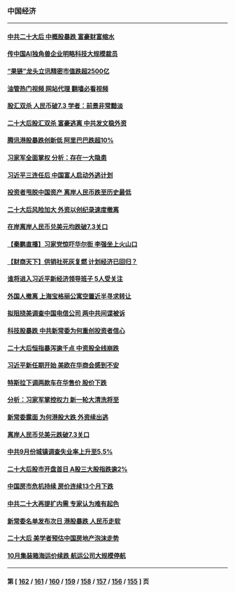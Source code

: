 ### 中国经济
---
#### [中共二十大后 中概股暴跌 富豪财富缩水](../../pages/ncid283/n13852737.md?10260845) 
#### [传中国AI独角兽企业明略科技大规模裁员](../../pages/ncid283/n13852723.md?10260845) 
#### [“果链”龙头立讯精密市值跌超2500亿](../../pages/ncid283/n13852699.md?10260845) 
#### [油管热门视频 网站代理 翻墙必看视频](http://132.145.103.77:81/youtube.html?10260845)
#### [股汇双杀 人民币破7.3 学者：前景非常黯淡](../../pages/ncid283/n13852668.md?10260845) 
#### [二十大后股汇双杀 富豪逃离 中共发文稳外资](../../pages/ncid283/n13852474.md?10260845) 
#### [腾讯港股暴跌创新低 阿里巴巴跌超10%](../../pages/ncid283/n13852635.md?10260845) 
#### [习家军全面掌权 分析：存在一大隐患](../../pages/ncid283/n13852543.md?10260845) 
#### [习近平三连任后 中国富人启动外逃计划](../../pages/ncid283/n13852407.md?10260845) 
#### [投资者甩脱中国资产 离岸人民币跌至历史最低](../../pages/ncid283/n13852379.md?10260845) 
#### [二十大后风险加大 外资以创纪录速度撤离](../../pages/ncid283/n13852213.md?10260845) 
#### [在岸离岸人民币兑美元均跌破7.3关口](../../pages/ncid283/n13852171.md?10260845) 
#### [【秦鹏直播】习家党惊吓华尔街 李强坐上火山口](../../pages/ncid283/n13852079.md?10260845) 
#### [【财商天下】供销社死灰复燃 计划经济已回归？](../../pages/ncid283/n13852039.md?10260845) 
#### [谁将进入习近平新经济领导班子 5人受关注](../../pages/ncid283/n13852035.md?10260845) 
#### [外国人撤离 上海宝格丽公寓空置近半寻求转让](../../pages/ncid283/n13851639.md?10260845) 
#### [拟阻挠美调查中国电信公司 两中共间谍被诉](../../pages/ncid283/n13851990.md?10260845) 
#### [科技股暴跌 中共新常委为何重创投资者信心](../../pages/ncid283/n13851977.md?10260845) 
#### [二十大后恒指暴泻逾千点 中资股全线崩跌](../../pages/ncid283/n13851857.md?10260845) 
#### [习近平新任期开始 美欧在华商会感到不安](../../pages/ncid283/n13851859.md?10260845) 
#### [特斯拉下调两款车在华售价 股价下跌](../../pages/ncid283/n13851833.md?10260845) 
#### [分析：习家军掌控权力 新一轮大清洗将至](../../pages/ncid283/n13851807.md?10260845) 
#### [新常委露面 为何港股大跌 外资续出逃](../../pages/ncid283/n13851860.md?10260845) 
#### [离岸人民币兑美元跌破7.3关口](../../pages/ncid283/n13851772.md?10260845) 
#### [中共9月份城镇调查失业率上升至5.5%](../../pages/ncid283/n13851718.md?10260845) 
#### [二十大后股市开盘首日 A股三大股指跌逾2%](../../pages/ncid283/n13851710.md?10260845) 
#### [中国房市危机持续 房价连续13个月下跌](../../pages/ncid283/n13851695.md?10260845) 
#### [中共二十大再提扩内需 专家认为难有起色](../../pages/ncid283/n13851593.md?10260845) 
#### [新常委名单发布次日 港股暴跌 人民币走软](../../pages/ncid283/n13851548.md?10260845) 
#### [二十大后 美学者预估中国房地产泡沫走势](../../pages/ncid283/n13851281.md?10260845) 
#### [10月集装箱海运价续跌 航运公司大规模停航](../../pages/ncid283/n13850668.md?10260845) 

---
#### 第 [ [162](./162.md?10260845) / [161](./161.md?10260845) / [160](./160.md?10260845) / [159](./159.md?10260845) / [158](./158.md?10260845) / [157](./157.md?10260845) / [156](./156.md?10260845) / [155](./155.md?10260845) ] 页
